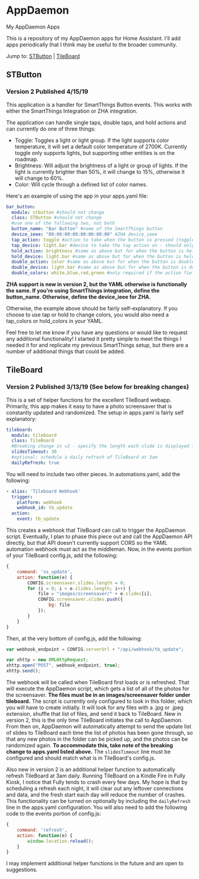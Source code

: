 # AppDaemon
My AppDaemon Apps

This is a repository of my AppDaemon apps for Home Assistant. I'll add apps periodically that I think may be useful to the broader community.

Jump to: [STButton](#stbutton) | [TileBoard](#tileboard)

## <a name="stbutton"></a>STButton
### Version 2 Published 4/15/19
This application is a handler for SmartThings Button events. This works with either the SmartThings Integration or ZHA integration.

The application can handle single taps, double taps, and hold actions and can currently do one of three things:

* Toggle: Toggles a light or light group. If the light supports color temperature, it will set a default color temperature of 2700K. Currently toggle only supports lights, but supporting other entities is on the roadmap.
* Brightness: Will adjust the brightness of a light or group of lights.
If the light is currently brighter than 50%, it will change to 15%, otherwise it will change to 60%.
* Color: Will cycle through a defined list of color names.

Here's an example of using the app in your apps.yaml file:

```yaml
bar_button:
  module: stbutton #should not change
  class: STButton #should not change
  #use one of the following two, not both
  button_name: "Bar Button" #name of the SmartThings button
  device_ieee: "00:00:00:00:00:00:00:00" #ZHA device_ieee
  tap_action: toggle #action to take when the button is pressed (toggle, brightness, or color)
  tap_device: light.bar #device to take the tap action on - should only be one light device listed but can be a group of lights
  hold_action: brightness #same as above but for when the button is held
  hold_device: light.bar #same as above but for when the button is held
  double_action: color #same as above but for when the button is double tapped
  double_device: light.bar #same as above but for when the button is double tapped
  double_colors: white,blue,red,green #only required if the action field is "color" - list of colors to cycle through
  ```
  **ZHA support is new in version 2, but the YAML otherwise is functionally the same. If you're using SmartThings integration, define the button_name. Otherwise, define the device_ieee for ZHA.**
  
  Otherwise, the example above should be fairly self-explanatory. If you choose to use tap or hold to change colors, you would also need a
  tap_colors or hold_colors in your YAML.
  
  Feel free to let me know if you have any questions or would like to request any additional functionality! I started it pretty simple
  to meet the things I needed it for and replicate my previous SmartThings setup, but there are a number of additional things that could be added.
  
  ## <a name="tileboard"></a>TileBoard
### Version 2 Published 3/13/19 (See below for breaking changes)
This is a set of helper functions for the excellent TileBoard webapp. Primarily, this app makes it easy to have a photo screensaver that is constantly updated and randomized. The setup in apps.yaml is fairly self explanatory:

```yaml
tileboard:
  module: tileboard
  class: TileBoard
  #Breaking change in v2 - specify the length each slide is displayed for, in seconds, as defined in config.js
  slidesTimeout: 30
  #optional: schedule a daily refresh of TileBoard at 3am
  dailyRefresh: true
```

You will need to include two other pieces. In automations.yaml, add the following:

```yaml
- alias: 'Tileboard Webhook'
  trigger:
    platform: webhook
    webhook_id: tb_update
  action:
    event: tb_update
```

This creates a webhook that TileBoard can call to trigger the AppDaemon script. Eventually, I plan to phase this piece out and call the AppDaemon API directly, but that API doesn't currently support CORS so the YAML automation webhook must act as the middleman. Now, in the events portion of your TileBoard config.js, add the following:

```javascript
{
	command: 'ss_update',
	action: function(e) {
		CONFIG.screensaver.slides.length = 0;
		for (i = 0; i < e.slides.length; i++) {
			file = "images/screensaver/" + e.slides[i];
			CONFIG.screensaver.slides.push({
				bg: file
			});
		}
	}
}
```

Then, at the very bottom of config.js, add the following:

```javascript
var webhook_endpoint = CONFIG.serverUrl + "/api/webhook/tb_update";

var xhttp = new XMLHttpRequest;
xhttp.open("POST", webhook_endpoint, true);
xhttp.send();
```

The webhook will be called when TileBoard first loads or is refreshed. That will execute the AppDaemon script, which gets a list of all of the photos for the screensaver. **The files must be in an images/screensaver folder under tileboard.** The script is currently only configured to look in this folder, which you will have to create initially. It will look for any files with a .jpg or .jpeg extension, shuffle that list of files, and send it back to TileBoard. New in version 2, this is the only time TileBoard initiates the call to AppDaemon. From then on, AppDaemon will automatically attempt to send the update list of slides to TileBoard each time the list of photos has been gone through, so that any new photos in the folder can be picked up, and the photos can be randomized again. **To accommodate this, take note of the breaking change to apps.yaml listed above.** The ```slidesTimeout``` line must be configured and should match what is in TileBoard's config.js.

Also new in version 2 is an additional helper function to automatically refresh TileBoard at 3am daily. Running TileBoard on a Kindle Fire in Fully Kiosk, I notice that Fully tends to crash every few days. My hope is that by scheduling a refresh each night, it will clear out any leftover connections and data, and the fresh start each day will reduce the number of crashes. This functionality can be turned on optionally by including the ```dailyRefresh``` line in the apps.yaml configuration. You will also need to add the following code to the events portion of config.js:

```javascript
{
	command: 'refresh',
	action: function(e) {
		window.location.reload();
	}
}
```

I may implement additional helper functions in the future and am open to suggestions.
